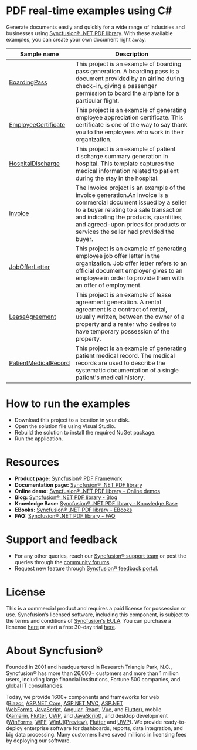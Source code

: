 # PDF real-time examples using C#
Generate documents easily and quickly for a wide range of industries and businesses using [Syncfusion&reg; .NET PDF library](https://www.syncfusion.com/document-processing/pdf-framework/net). With these available examples, you can create your own document right away.


Sample name | Description
---|---
[BoardingPass](https://github.com/SyncfusionExamples/PDF-real-time-Examples/blob/master/BoardingPassProject) | This project is an example of boarding pass generation. A boarding pass is a document provided by an airline during check-in, giving a passenger permission to board the airplane for a particular flight.
[EmployeeCertificate](https://github.com/SyncfusionExamples/PDF-real-time-Examples/blob/master/EmployeeCertificate) | This project is an example of generating employee appreciation certificate. This certificate is one of the way to say thank you to the employees who work in their organization.
[HospitalDischarge](https://github.com/SyncfusionExamples/PDF-real-time-Examples/blob/master/HospitalDischarge) | This project is an example of patient discharge summary generation in hospital. This template captures the medical information related to patient during the stay in the hospital.
[Invoice](https://github.com/SyncfusionExamples/PDF-real-time-Examples/blob/master/Invoice) | The Invoice project is an example of the invoice generation.An invoice is a commercial document issued by a seller to a buyer relating to a sale transaction and indicating the products, quantities, and agreed-upon prices for products or services the seller had provided the buyer.
[JobOfferLetter](https://github.com/SyncfusionExamples/PDF-real-time-Examples/blob/master/JobOfferLetter) | This project is an example of generating employee job offer letter in the organization. Job offer letter refers to an official document employer gives to an employee in order to provide them with an offer of employment.
[LeaseAgreement](https://github.com/SyncfusionExamples/PDF-real-time-Examples/blob/master/LeaseAgreement) | This project is an example of lease agreement generation. A rental agreement is a contract of rental, usually written, between the owner of a property and a renter who desires to have temporary possession of the property.
[PatientMedicalRecord](https://github.com/SyncfusionExamples/PDF-real-time-Examples/blob/master/PatientMedicalRecord) | This project is an example of generating patient medical record. The medical records are used to describe the systematic documentation of a single patient's medical history.

# How to run the examples
* Download this project to a location in your disk. 
* Open the solution file using Visual Studio. 
* Rebuild the solution to install the required NuGet package. 
* Run the application.

# Resources
*   **Product page:** [Syncfusion&reg; PDF Framework](https://www.syncfusion.com/document-processing/pdf-framework/net)
*   **Documentation page:** [Syncfusion&reg; .NET PDF library](https://help.syncfusion.com/file-formats/pdf/overview)
*   **Online demo:** [Syncfusion&reg; .NET PDF library - Online demos](https://ej2.syncfusion.com/aspnetcore/PDF/CompressExistingPDF#/bootstrap5)
*   **Blog:** [Syncfusion&reg; .NET PDF library - Blog](https://www.syncfusion.com/blogs/category/pdf)
*   **Knowledge Base:** [Syncfusion&reg; .NET PDF library - Knowledge Base](https://www.syncfusion.com/kb/windowsforms/pdf)
*   **EBooks:** [Syncfusion&reg; .NET PDF library - EBooks](https://www.syncfusion.com/succinctly-free-ebooks)
*   **FAQ:** [Syncfusion&reg; .NET PDF library - FAQ](https://www.syncfusion.com/faq/)

# Support and feedback
*   For any other queries, reach our [Syncfusion&reg; support team](https://www.syncfusion.com/support/directtrac/incidents/newincident?utm_source=github&utm_medium=listing&utm_campaign=github-docio-examples) or post the queries through the [community forums](https://www.syncfusion.com/forums?utm_source=github&utm_medium=listing&utm_campaign=github-docio-examples).
*   Request new feature through [Syncfusion&reg; feedback portal](https://www.syncfusion.com/feedback?utm_source=github&utm_medium=listing&utm_campaign=github-docio-examples).

# License
This is a commercial product and requires a paid license for possession or use. Syncfusion’s licensed software, including this component, is subject to the terms and conditions of [Syncfusion's EULA](https://www.syncfusion.com/eula/es/?utm_source=github&utm_medium=listing&utm_campaign=github-docio-examples). You can purchase a licnense [here](https://www.syncfusion.com/sales/products?utm_source=github&utm_medium=listing&utm_campaign=github-docio-examples) or start a free 30-day trial [here](https://www.syncfusion.com/account/manage-trials/start-trials?utm_source=github&utm_medium=listing&utm_campaign=github-docio-examples).

# About Syncfusion&reg;
Founded in 2001 and headquartered in Research Triangle Park, N.C., Syncfusion&reg; has more than 26,000+ customers and more than 1 million users, including large financial institutions, Fortune 500 companies, and global IT consultancies.

Today, we provide 1600+ components and frameworks for web ([Blazor](https://www.syncfusion.com/blazor-components?utm_source=github&utm_medium=listing&utm_campaign=github-docio-examples), [ASP.NET Core](https://www.syncfusion.com/aspnet-core-ui-controls?utm_source=github&utm_medium=listing&utm_campaign=github-docio-examples), [ASP.NET MVC](https://www.syncfusion.com/aspnet-mvc-ui-controls?utm_source=github&utm_medium=listing&utm_campaign=github-docio-examples), [ASP.NET WebForms](https://www.syncfusion.com/jquery/aspnet-webforms-ui-controls?utm_source=github&utm_medium=listing&utm_campaign=github-docio-examples), [JavaScript](https://www.syncfusion.com/javascript-ui-controls?utm_source=github&utm_medium=listing&utm_campaign=github-docio-examples), [Angular](https://www.syncfusion.com/angular-ui-components?utm_source=github&utm_medium=listing&utm_campaign=github-docio-examples), [React](https://www.syncfusion.com/react-ui-components?utm_source=github&utm_medium=listing&utm_campaign=github-docio-examples), [Vue](https://www.syncfusion.com/vue-ui-components?utm_source=github&utm_medium=listing&utm_campaign=github-docio-examples), and [Flutter](https://www.syncfusion.com/flutter-widgets?utm_source=github&utm_medium=listing&utm_campaign=github-docio-examples)), mobile ([Xamarin](https://www.syncfusion.com/xamarin-ui-controls?utm_source=github&utm_medium=listing&utm_campaign=github-docio-examples), [Flutter](https://www.syncfusion.com/flutter-widgets?utm_source=github&utm_medium=listing&utm_campaign=github-docio-examples), [UWP](https://www.syncfusion.com/uwp-ui-controls?utm_source=github&utm_medium=listing&utm_campaign=github-docio-examples), and [JavaScript](https://www.syncfusion.com/javascript-ui-controls?utm_source=github&utm_medium=listing&utm_campaign=github-docio-examples)), and desktop development ([WinForms](https://www.syncfusion.com/winforms-ui-controls?utm_source=github&utm_medium=listing&utm_campaign=github-docio-examples), [WPF](https://www.syncfusion.com/wpf-ui-controls?utm_source=github&utm_medium=listing&utm_campaign=github-docio-examples), [WinUI(Preview)](https://www.syncfusion.com/winui-controls?utm_source=github&utm_medium=listing&utm_campaign=github-docio-examples), [Flutter](https://www.syncfusion.com/flutter-widgets?utm_source=github&utm_medium=listing&utm_campaign=github-docio-examples) and [UWP](https://www.syncfusion.com/uwp-ui-controls?utm_source=github&utm_medium=listing&utm_campaign=github-docio-examples)). We provide ready-to-deploy enterprise software for dashboards, reports, data integration, and big data processing. Many customers have saved millions in licensing fees by deploying our software.
